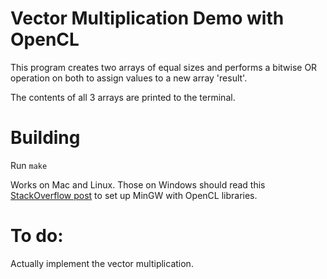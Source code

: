 # Vector Multiplication Demo with OpenCL

This program creates two arrays of equal sizes and performs a bitwise OR operation on both to assign values to a new array 'result'.

The contents of all 3 arrays are printed to the terminal.

# Building

Run `make`

Works on Mac and Linux.
Those on Windows should read this [StackOverflow post](https://stackoverflow.com/questions/23173374/configure-opencl-under-cygwin) to set up MinGW with OpenCL libraries.

# To do:

Actually implement the vector multiplication.

